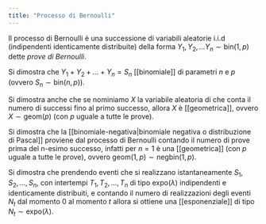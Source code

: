 ```yaml
---
title: "Processo di Bernoulli"
---
```


Il processo di Bernoulli è una successione di variabili aleatorie i.i.d (indipendenti identicamente distribuite) della forma $Y_1, Y_2, \ldots Y_n \sim \mathrm{bin}(1,p)$ dette _prove di Bernoulli_.

Si dimostra che $Y_1 + Y_2 + \ldots + Y_n = S_n$ [[binomiale]] di parametri $n$ e $p$ (ovvero $S_n \sim \mathrm{bin}(n,p)$).

Si dimostra anche che se nominiamo $X$ la variabile aleatoria di che conta il numero di successi fino al primo successo, allora $X$ è [[geometrica]], ovvero $X \sim \mathrm{geom}(p)$ (con $p$ uguale a tutte le prove).

Si dimostra che la [[binomiale-negativa|binomiale negativa o distribuzione di Pascal]] proviene dal processo di Bernoulli contando il numero di prove prima del n-esimo successo, infatti per $n = 1$ è una [[geometrica]] (con $p$ uguale a tutte le prove), ovvero $\mathrm{geom}(1, p) \sim \mathrm{negbin}(1, p)$.

Si dimostra che prendendo eventi che si realizzano istantaneamente $S_1, S_2, \ldots, S_n$, con intertempi $T_1, T_2, \ldots, T_n$ di tipo $\mathrm{expo}(\lambda)$ indipendenti e identicamente distribuiti, e contando il numero di realizzazioni degli eventi $N_t$ dal momento $0$ al momento $t$ allora si ottiene una [[esponenziale]] di tipo $N_t \sim \mathrm{expo}(\lambda)$.